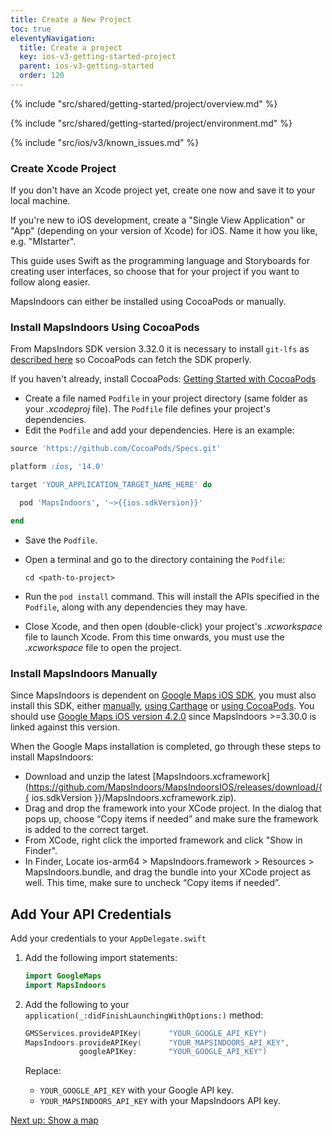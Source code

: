 ```yaml
---
title: Create a New Project
toc: true
eleventyNavigation:
  title: Create a project
  key: ios-v3-getting-started-project
  parent: ios-v3-getting-started
  order: 120
---
```


<!-- Overview -->
{% include "src/shared/getting-started/project/overview.md" %}

<!-- Environment -->
{% include "src/shared/getting-started/project/environment.md" %}

<!-- Known Issues -->
{% include "src/ios/v3/known_issues.md" %}

### Create Xcode Project

If you don't have an Xcode project yet, create one now and save it to your local machine.

If you're new to iOS development, create a "Single View Application" or "App" (depending on your version of Xcode) for iOS. Name it how you like, e.g. "MIstarter".

This guide uses Swift as the programming language and Storyboards for creating user interfaces, so choose that for your project if you want to follow along easier.

MapsIndoors can either be installed using CocoaPods or manually.

### Install MapsIndoors Using CocoaPods

From MapsIndors SDK version 3.32.0 it is necessary to install `git-lfs` as [described here](https://git-lfs.github.com/) so CocoaPods can fetch the SDK properly.

If you haven't already, install CocoaPods:
[Getting Started with CocoaPods](https://guides.cocoapods.org/using/getting-started.html)

* Create a file named `Podfile` in your project directory (same folder as your *.xcodeproj* file). The `Podfile` file defines your project's dependencies.
* Edit the `Podfile` and add your dependencies. Here is an example:

```ruby
source 'https://github.com/CocoaPods/Specs.git'

platform :ios, '14.0'

target 'YOUR_APPLICATION_TARGET_NAME_HERE' do

  pod 'MapsIndoors', '~>{{ios.sdkVersion}}'

end
```

* Save the `Podfile`.
* Open a terminal and go to the directory containing the `Podfile`:

  ```shell
  cd <path-to-project>
  ```

* Run the `pod install` command. This will install the APIs specified in the `Podfile`, along with any dependencies they may have.
* Close Xcode, and then open (double-click) your project's *.xcworkspace* file to launch Xcode. From this time onwards, you must use the *.xcworkspace* file to open the project.

### Install MapsIndoors Manually

Since MapsIndoors is dependent on [Google Maps iOS SDK](https://developers.google.com/maps/documentation/ios-sdk/overview), you must also install this SDK, either [manually](https://developers.google.com/maps/documentation/ios-sdk/start#install-manually), [using Carthage](https://developers.google.com/maps/documentation/ios-sdk/start#use-carthage) or [using CocoaPods](https://developers.google.com/maps/documentation/ios-sdk/start#use-cocoapods). You should use [Google Maps iOS version 4.2.0](https://dl.google.com/dl/cpdc/870a9df85dbcbadc/GoogleMaps-4.2.0.tar.gz) since MapsIndoors >=3.30.0 is linked against this version.

When the Google Maps installation is completed, go through these steps to install MapsIndoors:

* Download and unzip the latest [MapsIndoors.xcframework](https://github.com/MapsIndoors/MapsIndoorsIOS/releases/download/{{ ios.sdkVersion }}/MapsIndoors.xcframework.zip).
* Drag and drop the framework into your XCode project. In the dialog that pops up, choose “Copy items if needed” and make sure the framework is added to the correct target.
* From XCode, right click the imported framework and click "Show in Finder".
* In Finder, Locate ios-arm64 > MapsIndoors.framework > Resources > MapsIndoors.bundle, and drag the bundle into your XCode project as well. This time, make sure to uncheck “Copy items if needed”.

## Add Your API Credentials

Add your credentials to your `AppDelegate.swift`

  1. Add the following import statements:

      ```swift
      import GoogleMaps
      import MapsIndoors
      ```

  1. Add the following to your `application(_:didFinishLaunchingWithOptions:)` method:

      ```swift
      GMSServices.provideAPIKey(      "YOUR_GOOGLE_API_KEY")
      MapsIndoors.provideAPIKey(      "YOUR_MAPSINDOORS_API_KEY",
                  googleAPIKey:       "YOUR_GOOGLE_API_KEY")
      ```

      Replace:

        * `YOUR_GOOGLE_API_KEY` with your Google API key.
        * `YOUR_MAPSINDOORS_API_KEY` with your MapsIndoors API key.

<p class="next-article"><a class="mi-button mi-button--outline" href="{{ site.url }}/ios/v3/getting-started/map/">Next up: Show a map</a></p>
